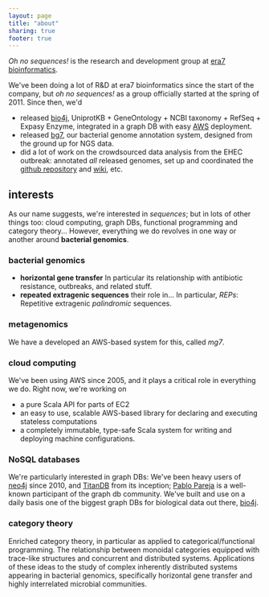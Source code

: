 ```yaml
---
layout: page
title: "about"
sharing: true
footer: true
---
```


_Oh no sequences!_ is the research and development group at [era7 bioinformatics](http://era7bioinformatics.com). 

We've been doing a lot of R&D at era7 bioinformatics since the start of the company, but _oh no sequences!_ as a group officially started at the spring of 2011. Since then, we'd 

- released [bio4j](http://bio4j.com), UniprotKB + GeneOntology + NCBI taxonomy + RefSeq + Expasy Enzyme, integrated in a graph DB with easy [AWS](http://aws.amazon.com) deployment.
- released [bg7](http://bg7.ohnosequences.com), our bacterial genome annotation system, designed from the ground up for NGS data.
- did a lot of work on the crowdsourced data analysis from the EHEC outbreak: annotated _all_ released genomes, set up and coordinated the [github repository](http://github.com/ehec-outbreak-crowdsourced/BGI-data-analysis) and [wiki](http://github.com/ehec-outbreak-crowdsourced/BGI-data-analysis/wiki), etc.

## interests

As our name suggests, we're interested in _sequences_; but in lots of other things too: cloud computing, graph DBs, functional programming and category theory... However, everything we do revolves in one way or another around **bacterial genomics**. 

### bacterial genomics

- **horizontal gene transfer** In particular its relationship with antibiotic resistance, outbreaks, and related stuff.
- **repeated extragenic sequences** their role in... In particular, _REPs_: Repetitive extragenic _palindromic_ sequences.


### metagenomics

We have a developed an AWS-based system for this, called _mg7_.

### cloud computing

We've been using AWS since 2005, and it plays a critical role in everything we do. Right now, we're working on 

- a pure Scala API for parts of EC2
- an easy to use, scalable AWS-based library for declaring and executing stateless computations
- a completely immutable, type-safe Scala system for writing and deploying machine configurations.

### NoSQL databases

We're particularly interested in graph DBs: We've been heavy users of [neo4j](http://neo4j.com) since 2010, and [TitanDB](https://github.com/thinkaurelius/titan) from its inception; [Pablo Pareja](ppareja) is a well-known participant of the graph db community. We've built and use on a daily basis one of the biggest graph DBs for biological data out there, [bio4j](http://bio4j.com).

### category theory

Enriched category theory, in particular as applied to categorical/functional programming. The relationship between monoidal categories equipped with trace-like structures and concurrent and distributed systems. Applications of these ideas to the study of complex inherently distributed systems appearing in bacterial genomics, specifically horizontal gene transfer and highly interrelated microbial communities.









